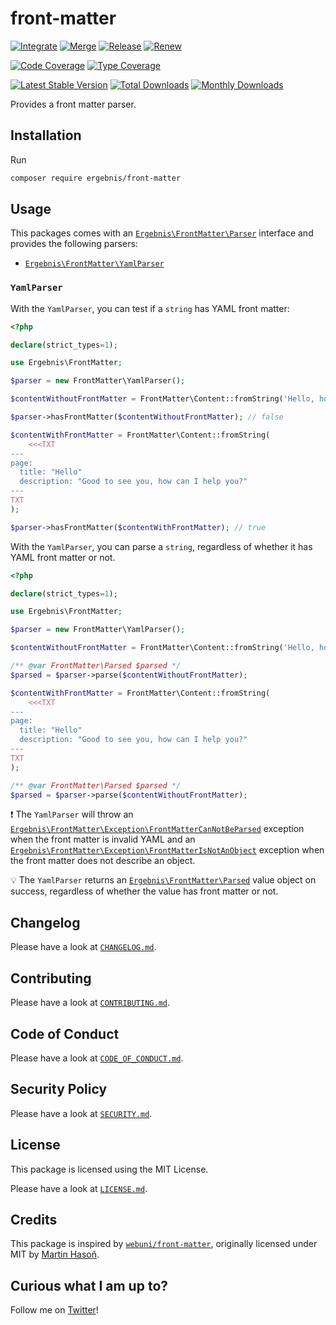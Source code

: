 # front-matter

[![Integrate](https://github.com/ergebnis/front-matter/workflows/Integrate/badge.svg)](https://github.com/ergebnis/front-matter/actions)
[![Merge](https://github.com/ergebnis/front-matter/workflows/Merge/badge.svg)](https://github.com/ergebnis/front-matter/actions)
[![Release](https://github.com/ergebnis/front-matter/workflows/Release/badge.svg)](https://github.com/ergebnis/front-matter/actions)
[![Renew](https://github.com/ergebnis/front-matter/workflows/Renew/badge.svg)](https://github.com/ergebnis/front-matter/actions)

[![Code Coverage](https://codecov.io/gh/ergebnis/front-matter/branch/main/graph/badge.svg)](https://codecov.io/gh/ergebnis/front-matter)
[![Type Coverage](https://shepherd.dev/github/ergebnis/front-matter/coverage.svg)](https://shepherd.dev/github/ergebnis/front-matter)

[![Latest Stable Version](https://poser.pugx.org/ergebnis/front-matter/v/stable)](https://packagist.org/packages/ergebnis/front-matter)
[![Total Downloads](https://poser.pugx.org/ergebnis/front-matter/downloads)](https://packagist.org/packages/ergebnis/front-matter)
[![Monthly Downloads](http://poser.pugx.org/ergebnis/front-matter/d/monthly)](https://packagist.org/packages/ergebnis/front-matter)

Provides a front matter parser.

## Installation

Run

```sh
composer require ergebnis/front-matter
```

## Usage

This packages comes with an [`Ergebnis\FrontMatter\Parser`](src/Parser.php) interface and provides the following parsers:

 - [`Ergebnis\FrontMatter\YamlParser`](#yamlparser)

### `YamlParser`

With the `YamlParser`, you can test if a `string` has YAML front matter:

```php
<?php

declare(strict_types=1);

use Ergebnis\FrontMatter;

$parser = new FrontMatter\YamlParser();

$contentWithoutFrontMatter = FrontMatter\Content::fromString('Hello, how are you today?');

$parser->hasFrontMatter($contentWithoutFrontMatter); // false

$contentWithFrontMatter = FrontMatter\Content::fromString(
    <<<TXT
---
page:
  title: "Hello"
  description: "Good to see you, how can I help you?"
---
TXT
);

$parser->hasFrontMatter($contentWithFrontMatter); // true
```

With the `YamlParser`, you can parse a `string`, regardless of whether it has YAML front matter or not.

```php
<?php

declare(strict_types=1);

use Ergebnis\FrontMatter;

$parser = new FrontMatter\YamlParser();

$contentWithoutFrontMatter = FrontMatter\Content::fromString('Hello, how are you today?');

/** @var FrontMatter\Parsed $parsed */
$parsed = $parser->parse($contentWithoutFrontMatter);

$contentWithFrontMatter = FrontMatter\Content::fromString(
    <<<TXT
---
page:
  title: "Hello"
  description: "Good to see you, how can I help you?"
---
TXT
);

/** @var FrontMatter\Parsed $parsed */
$parsed = $parser->parse($contentWithoutFrontMatter);
```

:exclamation: The `YamlParser` will throw an [`Ergebnis\FrontMatter\Exception\FrontMatterCanNotBeParsed`](src/Exception/FrontMatterCanNotBeParsed.php) exception when the front matter is invalid YAML and an [`Ergebnis\FrontMatter\Exception\FrontMatterIsNotAnObject`](src/Exception/FrontMatterIsNotAnObject.php) exception when the front matter does not describe an object.

:bulb: The `YamlParser` returns an [`Ergebnis\FrontMatter\Parsed`](src/Parsed.php) value object on success, regardless of whether the value has front matter or not.

## Changelog

Please have a look at [`CHANGELOG.md`](CHANGELOG.md).

## Contributing

Please have a look at [`CONTRIBUTING.md`](.github/CONTRIBUTING.md).

## Code of Conduct

Please have a look at [`CODE_OF_CONDUCT.md`](https://github.com/ergebnis/.github/blob/main/CODE_OF_CONDUCT.md).

## Security Policy

Please have a look at [`SECURITY.md`](.github/SECURITY.md).

## License

This package is licensed using the MIT License.

Please have a look at [`LICENSE.md`](LICENSE.md).

## Credits

This package is inspired by [`webuni/front-matter`](https://github.com/webuni/front-matter), originally licensed under MIT by [Martin Hasoň](https://github.com/hason).

## Curious what I am up to?

Follow me on [Twitter](https://twitter.com/intent/follow?screen_name=localheinz)!
